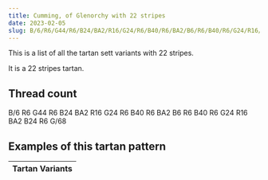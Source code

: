 ```yaml
---
title: Cumming, of Glenorchy with 22 stripes
date: 2023-02-05
slug: B/6/R6/G44/R6/B24/BA2/R16/G24/R6/B40/R6/BA2/B6/R6/B40/R6/G24/R16/BA2/B24/R6/G/68
---
```

This is a list of all the tartan sett variants with 22 stripes.

It is a 22 stripes tartan.


## Thread count
B/6 R6 G44 R6 B24 BA2 R16 G24 R6 B40 R6 BA2 B6 R6 B40 R6 G24 R16 BA2 B24 R6 G/68

## Examples of this tartan pattern

| Tartan Variants |
|---------------|
